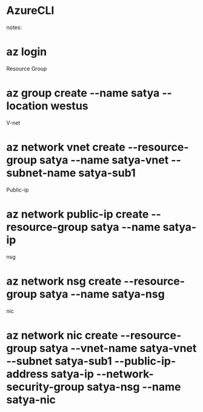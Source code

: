 # AzureCLI
notes:
# az login
Resource Group 
# az group create --name satya --location westus
V-net
# az network vnet create --resource-group satya --name satya-vnet --subnet-name satya-sub1
Public-ip
# az network public-ip create --resource-group satya --name satya-ip
nsg
# az network nsg create --resource-group satya --name satya-nsg
nic
# az network nic create --resource-group satya --vnet-name satya-vnet --subnet satya-sub1 --public-ip-address satya-ip --network-security-group satya-nsg --name satya-nic

